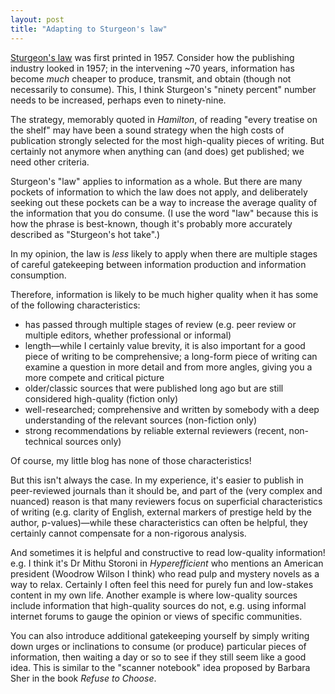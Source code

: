 ```yaml
---    
layout: post    
title: "Adapting to Sturgeon's law"  
---  
```

[Sturgeon's law](https://en.wikipedia.org/wiki/Sturgeon%27s_law) was first printed in 1957. Consider how the publishing industry looked in 1957; in the intervening ~70 years, information has become *much* cheaper to produce, transmit, and obtain (though not necessarily to consume). This, I think Sturgeon's "ninety percent" number needs to be increased, perhaps even to ninety-nine.  

The strategy, memorably quoted in *Hamilton*, of reading "every treatise on the shelf" may have been a sound strategy when the high costs of publication strongly selected for the most high-quality pieces of writing. But certainly not anymore when anything can (and does) get published; we need other criteria.  

Sturgeon's "law" applies to information as a whole. But there are many pockets of information to which the law does not apply, and deliberately seeking out these pockets can be a way to increase the average quality of the information that you do consume. (I use the word "law" because this is how the phrase is best-known, though it's probably more accurately described as "Sturgeon's hot take".)  

In my opinion, the law is *less* likely to apply when there are multiple stages of careful gatekeeping between information production and information consumption.  

Therefore, information is likely to be much higher quality when it has some of the following characteristics:  
- has passed through multiple stages of review (e.g. peer review or multiple editors, whether professional or informal)  
- length—while I certainly value brevity, it is also important for a good piece of writing to be comprehensive; a long-form piece of writing can examine a question in more detail and from more angles, giving you a more compete and critical picture  
- older/classic sources that were published long ago but are still considered high-quality (fiction only)  
- well-researched; comprehensive and written by somebody with a deep understanding of the relevant sources (non-fiction only)  
- strong recommendations by reliable external reviewers (recent, non-technical sources only)  

Of course, my little blog has none of those characteristics!  

But this isn't always the case. In my experience, it's easier to publish in peer-reviewed journals than it should be, and part of the (very complex and nuanced) reason is that many reviewers focus on superficial characteristics of writing (e.g. clarity of English, external markers of prestige held by the author, p-values)—while these characteristics can often be helpful, they certainly cannot compensate for a non-rigorous analysis.  

And sometimes it is helpful and constructive to read low-quality information! e.g. I think it's Dr Mithu Storoni in *Hyperefficient* who mentions an American president (Woodrow Wilson I think) who read pulp and mystery novels as a way to relax. Certainly I often feel this need for purely fun and low-stakes content in my own life. Another example is where low-quality sources include information that high-quality sources do not, e.g. using informal internet forums to gauge the opinion or views of specific communities.  

You can also introduce additional gatekeeping yourself by simply writing down urges or inclinations to consume (or produce) particular pieces of information, then waiting a day or so to see if they still seem like a good idea. This is similar to the "scanner notebook" idea proposed by Barbara Sher in the book *Refuse to Choose*.
